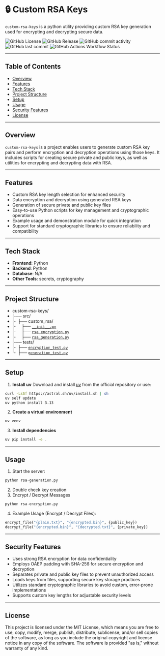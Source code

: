 # 🔒 Custom RSA Keys
`custom-rsa-keys` is a python utility providing custom RSA key generation used for encrypting and decrypting secure data.


![GitHub License](https://img.shields.io/github/license/kscardinal/custom-rsa-keys)
![GitHub Release](https://img.shields.io/github/v/release/kscardinal/custom-rsa-keys)
![GitHub commit activity](https://img.shields.io/github/commit-activity/t/kscardinal/custom-rsa-keys)
![GitHub last commit](https://img.shields.io/github/last-commit/kscardinal/custom-rsa-keys)
![GitHub Actions Workflow Status](https://img.shields.io/github/actions/workflow/status/kscardinal/custom-rsa-keys/python-tests.yml?label=encryption%2Fdecryption%20testing)


---

## Table of Contents  
- [Overview](#Overview)
- [Features](#features)
- [Tech Stack](#Tech-Stack)
- [Project Structure](#project-structure)
- [Setup](#setup)
- [Usage](#usage)
- [Security Features](#security-features)
- [License](#License)

---

## Overview  

`custom-rsa-keys` is a project enables users to generate custom RSA key pairs and perform encryption and decryption operations using those keys. It includes scripts for creating secure private and public keys, as well as utilities for encrypting and decrypting data with RSA. 

---

## Features  

- Custom RSA key length selection for enhanced security
- Data encryption and decryption using generated RSA keys
- Generation of secure private and public key files
- Easy-to-use Python scripts for key management and cryptographic operations
- Example usage and demonstration module for quick integration
- Support for standard cryptographic libraries to ensure reliability and compatibility

---

## Tech Stack  

- **Frontend**: Python 
- **Backend**: Python
- **Database**: N/A
- **Other Tools**: secrets, cryptography  

---

## Project Structure

- custom-rsa-keys/
- ├── src/
- ├ ‎ ├── custom_rsa/
- ├ ‎ ‎ ‎ ‎ ├── [`__init__.py`](__init__.py)
- ├ ‎ ‎ ‎ ‎ ├── [`rsa_encryption.py`](rsa_encryption.py)
- ├ ‎ ‎ ‎ ‎ ├── [`rsa_generation.py`](rsa_generation.py)
- ├── tests/
- ├‎ ‎ ├── [`encryption_test.py`](encryption_test.py)
- └‎ ‎ ├── [`generation_test.py`](generation_test.py)


---

## Setup

1. **Install uv**
	Download and install [uv](https://github.com/astral-sh/uv) from the official repository or use:
```bash
curl -LsSf https://astral.sh/uv/install.sh | sh
uv self update
uv python install 3.13
```

2. **Create a virtual environment**
```bash
uv venv
```

3. **Install dependencies**
```bash
uv pip install -e .
```

---

## Usage

1. Start the server:
```python
python rsa-generation.py
```
2. Double check key creation
3. Encrypt / Decrypt Messages
```python
python rsa-encryption.py
```
4. Example Usage (Encrypt / Decrypt Files):
```python
encrypt_file("{plain.txt}", "{encrypted.bin}", {public_key})
decrypt_file("{encrypted.bin}", "{decrypted.txt}", {private_key})
```

---

## Security Features

- Uses strong RSA encryption for data confidentiality
- Employs OAEP padding with SHA-256 for secure encryption and decryption
- Separates private and public key files to prevent unauthorized access
- Loads keys from files, supporting secure key storage practices
- Utilizes standard cryptographic libraries to avoid custom, error-prone implementations
- Supports custom key lengths for adjustable security levels

---

## License

This project is licensed under the MIT License, which means you are free to use, copy, modify, merge, publish, distribute, sublicense, and/or sell copies of the software, as long as you include the original copyright and license notice in any copy of the software. The software is provided "as is," without warranty of any kind.






